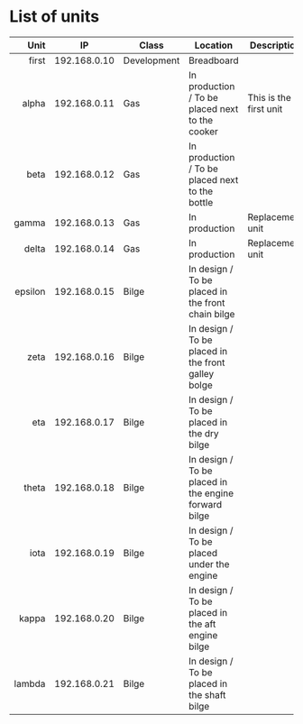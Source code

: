 # List of units

| Unit    | IP           | Class       | Location | Description |
|--------:|:---:         | ---         |---|---|
| first   | 192.168.0.10 | Development | Breadboard |
| alpha   | 192.168.0.11 | Gas         | In production / To be placed next to the cooker | This is the first unit
| beta    | 192.168.0.12 | Gas         | In production / To be placed next to the bottle |
| gamma   | 192.168.0.13 | Gas         | In production | Replacement unit
| delta   | 192.168.0.14 | Gas         | In production | Replacement unit
| epsilon | 192.168.0.15 | Bilge       | In design / To be placed in the front chain bilge |
| zeta    | 192.168.0.16 | Bilge       | In design / To be placed in the front galley bolge |
| eta     | 192.168.0.17 | Bilge       | In design / To be placed in the dry bilge |
| theta   | 192.168.0.18 | Bilge       | In design / To be placed in the engine forward bilge |
| iota    | 192.168.0.19 | Bilge       | In design / To be placed under the engine |
| kappa   | 192.168.0.20 | Bilge       | In design / To be placed in the aft engine bilge |
| lambda  | 192.168.0.21 | Bilge       | In design / To be placed in the shaft bilge |
